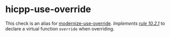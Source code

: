 hicpp-use-override
==================

This check is an alias for
[modernize-use-override](https://clang.llvm.org/extra/clang-tidy/checks/modernize-use-override.html)*. Implements
[rule 10.2.1](http://www.codingstandard.com/section/10-2-virtual-functions/)*
to declare a virtual function `override` when overriding.
